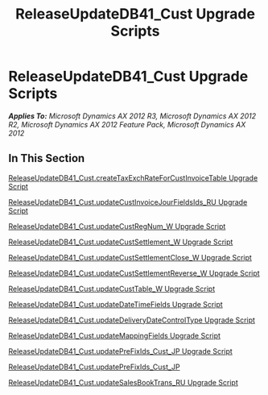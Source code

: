﻿---
title: ReleaseUpdateDB41_Cust Upgrade Scripts
TOCTitle: ReleaseUpdateDB41_Cust Upgrade Scripts
ms:assetid: 2e6d2369-da9b-4db7-be94-0e8414da3a78
ms:mtpsurl: https://msdn.microsoft.com/en-us/library/JJ736012(v=AX.60)
ms:contentKeyID: 49707427
ms.date: 05/18/2015
mtps_version: v=AX.60
---

# ReleaseUpdateDB41\_Cust Upgrade Scripts 


_**Applies To:** Microsoft Dynamics AX 2012 R3, Microsoft Dynamics AX 2012 R2, Microsoft Dynamics AX 2012 Feature Pack, Microsoft Dynamics AX 2012_

## In This Section

[ReleaseUpdateDB41\_Cust.createTaxExchRateForCustInvoiceTable Upgrade Script](releaseupdatedb41-cust-createtaxexchrateforcustinvoicetable-upgrade-script.md)

[ReleaseUpdateDB41\_Cust.updateCustInvoiceJourFieldsIds\_RU Upgrade Script](releaseupdatedb41-cust-updatecustinvoicejourfieldsids-ru-upgrade-script.md)

[ReleaseUpdateDB41\_Cust.updateCustRegNum\_W Upgrade Script](releaseupdatedb41-cust-updatecustregnum-w-upgrade-script.md)

[ReleaseUpdateDB41\_Cust.updateCustSettlement\_W Upgrade Script](releaseupdatedb41-cust-updatecustsettlement-w-upgrade-script.md)

[ReleaseUpdateDB41\_Cust.updateCustSettlementClose\_W Upgrade Script](releaseupdatedb41-cust-updatecustsettlementclose-w-upgrade-script.md)

[ReleaseUpdateDB41\_Cust.updateCustSettlementReverse\_W Upgrade Script](releaseupdatedb41-cust-updatecustsettlementreverse-w-upgrade-script.md)

[ReleaseUpdateDB41\_Cust.updateCustTable\_W Upgrade Script](releaseupdatedb41-cust-updatecusttable-w-upgrade-script.md)

[ReleaseUpdateDB41\_Cust.updateDateTimeFields Upgrade Script](releaseupdatedb41-cust-updatedatetimefields-upgrade-script.md)

[ReleaseUpdateDB41\_Cust.updateDeliveryDateControlType Upgrade Script](releaseupdatedb41-cust-updatedeliverydatecontroltype-upgrade-script.md)

[ReleaseUpdateDB41\_Cust.updateMappingFields Upgrade Script](releaseupdatedb41-cust-updatemappingfields-upgrade-script.md)

[ReleaseUpdateDB41\_Cust.updatePreFixIds\_Cust\_JP Upgrade Script](releaseupdatedb41-cust-updateprefixids-cust-jp-upgrade-script.md)

[ReleaseUpdateDB41\_Cust.updatePreFixIds\_Cust\_JP](releaseupdatedb41-cust-updateprefixids-cust-jp.md)

[ReleaseUpdateDB41\_Cust.updateSalesBookTrans\_RU Upgrade Script](releaseupdatedb41-cust-updatesalesbooktrans-ru-upgrade-script.md)

  


